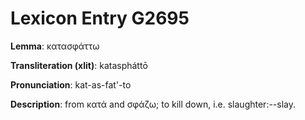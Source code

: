 # Lexicon Entry G2695

**Lemma**: κατασφάττω

**Transliteration (xlit)**: kataspháttō

**Pronunciation**: kat-as-fat'-to

**Description**:
from κατά and σφάζω; to kill down, i.e. slaughter:--slay.
